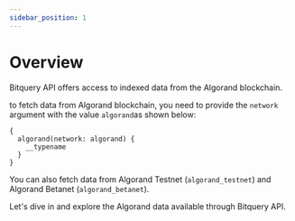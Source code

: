 ```yaml
---
sidebar_position: 1
---
```


# Overview

Bitquery API offers access to indexed data from the Algorand blockchain.

to fetch data from Algorand blockchain, you need to provide the `network` argument with the value `algorand`as shown below:

```
{
  algorand(network: algorand) {
    __typename
  }
}
```

You can also fetch data from Algorand Testnet (`algorand_testnet`) and Algorand Betanet (`algorand_betanet`).

Let's dive in and explore the Algorand data available through Bitquery API.